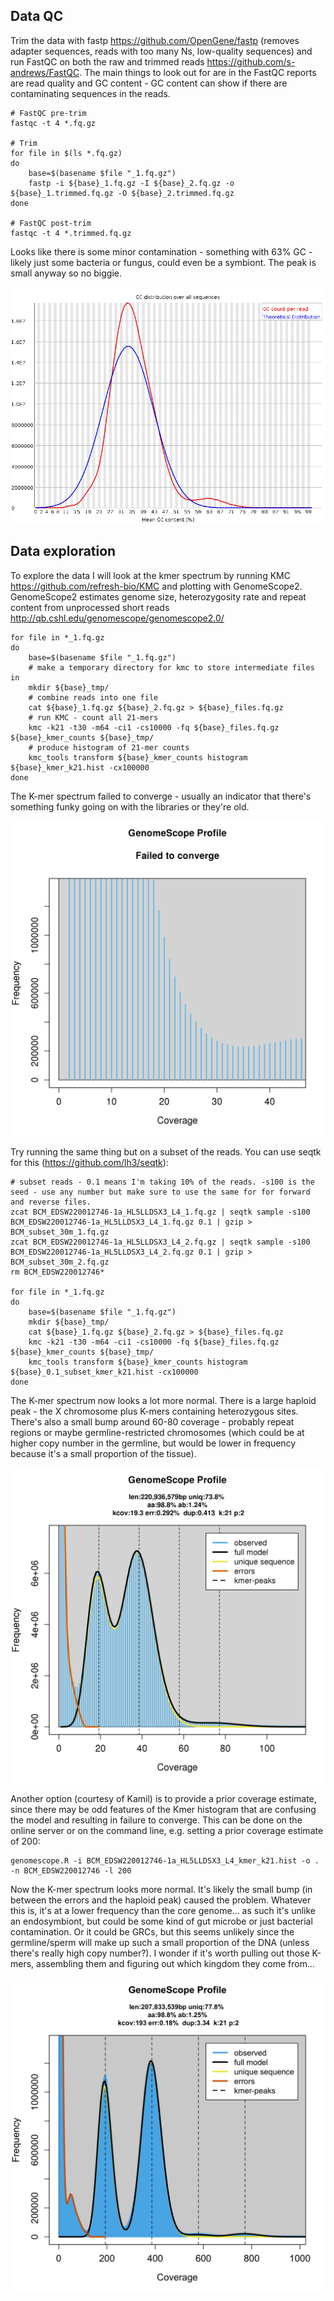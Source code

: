 ## Data QC

Trim the data with fastp https://github.com/OpenGene/fastp (removes adapter sequences, reads with too many Ns, low-quality sequences) and run FastQC on both the raw and trimmed reads https://github.com/s-andrews/FastQC. The main things to look out for are in the FastQC reports are read quality and GC content - GC content can show if there are contaminating sequences in the reads.

```
# FastQC pre-trim
fastqc -t 4 *.fq.gz

# Trim
for file in $(ls *.fq.gz)
do
	base=$(basename $file "_1.fq.gz")
	fastp -i ${base}_1.fq.gz -I ${base}_2.fq.gz -o ${base}_1.trimmed.fq.gz -O ${base}_2.trimmed.fq.gz
done

# FastQC post-trim
fastqc -t 4 *.trimmed.fq.gz
```

Looks like there is some minor contamination - something with 63% GC - likely just some bacteria or fungus, could even be a symbiont. The peak is small anyway so no biggie.

![](../figures/lyco_male_reads_GC_content.png)

## Data exploration

To explore the data I will look at the kmer spectrum by running KMC https://github.com/refresh-bio/KMC and plotting with GenomeScope2. GenomeScope2 estimates genome size, heterozygosity rate and repeat content from unprocessed short reads http://qb.cshl.edu/genomescope/genomescope2.0/

```
for file in *_1.fq.gz
do
	base=$(basename $file "_1.fq.gz")
	# make a temporary directory for kmc to store intermediate files in
	mkdir ${base}_tmp/
	# combine reads into one file
	cat ${base}_1.fq.gz ${base}_2.fq.gz > ${base}_files.fq.gz
	# run KMC - count all 21-mers
	kmc -k21 -t30 -m64 -ci1 -cs10000 -fq ${base}_files.fq.gz ${base}_kmer_counts ${base}_tmp/
	# produce histogram of 21-mer counts
	kmc_tools transform ${base}_kmer_counts histogram ${base}_kmer_k21.hist -cx100000
done
```
The K-mer spectrum failed to converge - usually an indicator that there's something funky going on with the libraries or they're old.

![](../figures/lycoriella_male_gscope_kmer_spectra_all_reads.png)

Try running the same thing but on a subset of the reads. You can use seqtk for this (https://github.com/lh3/seqtk):

```
# subset reads - 0.1 means I'm taking 10% of the reads. -s100 is the seed - use any number but make sure to use the same for for forward and reverse files.
zcat BCM_EDSW220012746-1a_HL5LLDSX3_L4_1.fq.gz | seqtk sample -s100 BCM_EDSW220012746-1a_HL5LLDSX3_L4_1.fq.gz 0.1 | gzip > BCM_subset_30m_1.fq.gz
zcat BCM_EDSW220012746-1a_HL5LLDSX3_L4_2.fq.gz | seqtk sample -s100 BCM_EDSW220012746-1a_HL5LLDSX3_L4_2.fq.gz 0.1 | gzip > BCM_subset_30m_2.fq.gz
rm BCM_EDSW220012746*

for file in *_1.fq.gz
do
	base=$(basename $file "_1.fq.gz")
	mkdir ${base}_tmp/
	cat ${base}_1.fq.gz ${base}_2.fq.gz > ${base}_files.fq.gz
	kmc -k21 -t30 -m64 -ci1 -cs10000 -fq ${base}_files.fq.gz ${base}_kmer_counts ${base}_tmp/
	kmc_tools transform ${base}_kmer_counts histogram ${base}_0.1_subset_kmer_k21.hist -cx100000
done
```

The K-mer spectrum now looks a lot more normal. There is a large haploid peak - the X chromosome plus K-mers containing heterozygous sites. There's also a small bump around 60-80 coverage - probably repeat regions or maybe germline-restricted chromosomes (which could be at higher copy number in the germline, but would be lower in frequency because it's a small proportion of the tissue).

![](../figures/lycoriella_male_gscope_kmer_spectra_subset.png)

Another option (courtesy of Kamil) is to provide a prior coverage estimate, since there may be odd features of the Kmer histogram that are confusing the model and resulting in failure to converge. This can be done on the online server or on the command line, e.g. setting a prior coverage estimate of 200:

```
genomescope.R -i BCM_EDSW220012746-1a_HL5LLDSX3_L4_kmer_k21.hist -o . -n BCM_EDSW220012746 -l 200
```

Now the K-mer spectrum looks more normal. It's likely the small bump (in between the errors and the haploid peak) caused the problem. Whatever this is, it's at a lower frequency than the core genome... as such it's unlike an endosymbiont, but could be some kind of gut microbe or just bacterial contamination. Or it could be GRCs, but this seems unlikely since the germline/sperm will make up such a small proportion of the DNA (unless there's really high copy number?). I wonder if it's worth pulling out those K-mers, assembling them and figuring out which kingdom they come from...

![](../figures/lyco_kmer_spectrum_prior_est_200.png)
